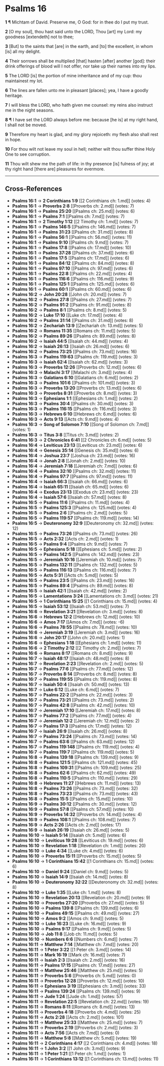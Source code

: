 # Psalms 16

**1** ¶ Michtam of David. Preserve me, O God: for in thee do I put my trust.

**2** [O my soul], thou hast said unto the LORD, Thou [art] my Lord: my goodness [extendeth] not to thee;

**3** [But] to the saints that [are] in the earth, and [to] the excellent, in whom [is] all my delight.

**4** Their sorrows shall be multiplied [that] hasten [after] another [god]: their drink offerings of blood will I not offer, nor take up their names into my lips.

**5** The LORD [is] the portion of mine inheritance and of my cup: thou maintainest my lot.

**6** The lines are fallen unto me in pleasant [places]; yea, I have a goodly heritage.

**7** I will bless the LORD, who hath given me counsel: my reins also instruct me in the night seasons.

**8** ¶ I have set the LORD always before me: because [he is] at my right hand, I shall not be moved.

**9** Therefore my heart is glad, and my glory rejoiceth: my flesh also shall rest in hope.

**10** For thou wilt not leave my soul in hell; neither wilt thou suffer thine Holy One to see corruption.

**11** Thou wilt shew me the path of life: in thy presence [is] fulness of joy; at thy right hand [there are] pleasures for evermore.

---

## Cross-References

- **Psalms 16:1** → **2 Corinthians 1:9** [[2 Corinthians ch: 1.md]] (votes: 4)
- **Psalms 16:1** → **Proverbs 2:8** [[Proverbs ch: 2.md]] (votes: 7)
- **Psalms 16:1** → **Psalms 25:20** [[Psalms ch: 25.md]] (votes: 6)
- **Psalms 16:1** → **Psalms 7:1** [[Psalms ch: 7.md]] (votes: 7)
- **Psalms 16:1** → **2 Timothy 1:12** [[2 Timothy ch: 1.md]] (votes: 7)
- **Psalms 16:1** → **Psalms 146:5** [[Psalms ch: 146.md]] (votes: 7)
- **Psalms 16:1** → **Psalms 31:23** [[Psalms ch: 31.md]] (votes: 8)
- **Psalms 16:1** → **Psalms 56:1** [[Psalms ch: 56.md]] (votes: 11)
- **Psalms 16:1** → **Psalms 9:10** [[Psalms ch: 9.md]] (votes: 7)
- **Psalms 16:1** → **Psalms 17:8** [[Psalms ch: 17.md]] (votes: 10)
- **Psalms 16:1** → **Psalms 37:28** [[Psalms ch: 37.md]] (votes: 6)
- **Psalms 16:1** → **Psalms 17:5** [[Psalms ch: 17.md]] (votes: 6)
- **Psalms 16:1** → **Psalms 84:12** [[Psalms ch: 84.md]] (votes: 8)
- **Psalms 16:1** → **Psalms 97:10** [[Psalms ch: 97.md]] (votes: 6)
- **Psalms 16:1** → **Psalms 22:8** [[Psalms ch: 22.md]] (votes: 4)
- **Psalms 16:1** → **Psalms 116:6** [[Psalms ch: 116.md]] (votes: 9)
- **Psalms 16:1** → **Psalms 125:1** [[Psalms ch: 125.md]] (votes: 6)
- **Psalms 16:1** → **Psalms 60:1** [[Psalms ch: 60.md]] (votes: 6)
- **Psalms 16:2** → **John 20:28** [[John ch: 20.md]] (votes: 7)
- **Psalms 16:2** → **Psalms 27:8** [[Psalms ch: 27.md]] (votes: 7)
- **Psalms 16:2** → **Psalms 91:2** [[Psalms ch: 91.md]] (votes: 8)
- **Psalms 16:2** → **Psalms 8:1** [[Psalms ch: 8.md]] (votes: 5)
- **Psalms 16:2** → **Luke 17:10** [[Luke ch: 17.md]] (votes: 4)
- **Psalms 16:2** → **Psalms 31:14** [[Psalms ch: 31.md]] (votes: 8)
- **Psalms 16:2** → **Zechariah 13:9** [[Zechariah ch: 13.md]] (votes: 5)
- **Psalms 16:2** → **Romans 11:35** [[Romans ch: 11.md]] (votes: 5)
- **Psalms 16:2** → **Psalms 89:26** [[Psalms ch: 89.md]] (votes: 8)
- **Psalms 16:2** → **Isaiah 44:5** [[Isaiah ch: 44.md]] (votes: 4)
- **Psalms 16:2** → **Isaiah 26:13** [[Isaiah ch: 26.md]] (votes: 6)
- **Psalms 16:2** → **Psalms 73:25** [[Psalms ch: 73.md]] (votes: 16)
- **Psalms 16:3** → **Psalms 119:63** [[Psalms ch: 119.md]] (votes: 3)
- **Psalms 16:3** → **Isaiah 62:4** [[Isaiah ch: 62.md]] (votes: 3)
- **Psalms 16:3** → **Proverbs 12:26** [[Proverbs ch: 12.md]] (votes: 6)
- **Psalms 16:3** → **Malachi 3:17** [[Malachi ch: 3.md]] (votes: 4)
- **Psalms 16:3** → **Galatians 6:10** [[Galatians ch: 6.md]] (votes: 2)
- **Psalms 16:3** → **Psalms 101:6** [[Psalms ch: 101.md]] (votes: 3)
- **Psalms 16:3** → **Proverbs 13:20** [[Proverbs ch: 13.md]] (votes: 6)
- **Psalms 16:3** → **Proverbs 8:31** [[Proverbs ch: 8.md]] (votes: 3)
- **Psalms 16:3** → **Ephesians 1:1** [[Ephesians ch: 1.md]] (votes: 2)
- **Psalms 16:3** → **Psalms 30:4** [[Psalms ch: 30.md]] (votes: 3)
- **Psalms 16:3** → **Psalms 116:15** [[Psalms ch: 116.md]] (votes: 3)
- **Psalms 16:3** → **Hebrews 6:10** [[Hebrews ch: 6.md]] (votes: 6)
- **Psalms 16:3** → **Acts 9:13** [[Acts ch: 9.md]] (votes: 4)
- **Psalms 16:3** → **Song of Solomon 7:10** [[Song of Solomon ch: 7.md]] (votes: 1)
- **Psalms 16:3** → **Titus 3:8** [[Titus ch: 3.md]] (votes: 2)
- **Psalms 16:3** → **2 Chronicles 6:41** [[2 Chronicles ch: 6.md]] (votes: 5)
- **Psalms 16:4** → **Leviticus 23:13** [[Leviticus ch: 23.md]] (votes: 6)
- **Psalms 16:4** → **Genesis 35:14** [[Genesis ch: 35.md]] (votes: 6)
- **Psalms 16:4** → **Joshua 23:7** [[Joshua ch: 23.md]] (votes: 16)
- **Psalms 16:4** → **Jonah 2:8** [[Jonah ch: 2.md]] (votes: 10)
- **Psalms 16:4** → **Jeremiah 7:18** [[Jeremiah ch: 7.md]] (votes: 6)
- **Psalms 16:4** → **Psalms 32:10** [[Psalms ch: 32.md]] (votes: 11)
- **Psalms 16:4** → **Psalms 97:7** [[Psalms ch: 97.md]] (votes: 11)
- **Psalms 16:4** → **Isaiah 66:3** [[Isaiah ch: 66.md]] (votes: 6)
- **Psalms 16:4** → **Isaiah 65:11** [[Isaiah ch: 65.md]] (votes: 6)
- **Psalms 16:4** → **Exodus 23:13** [[Exodus ch: 23.md]] (votes: 23)
- **Psalms 16:4** → **Isaiah 57:6** [[Isaiah ch: 57.md]] (votes: 8)
- **Psalms 16:5** → **Psalms 11:6** [[Psalms ch: 11.md]] (votes: 4)
- **Psalms 16:5** → **Psalms 125:3** [[Psalms ch: 125.md]] (votes: 4)
- **Psalms 16:5** → **Psalms 2:6** [[Psalms ch: 2.md]] (votes: 5)
- **Psalms 16:5** → **Psalms 119:57** [[Psalms ch: 119.md]] (votes: 14)
- **Psalms 16:5** → **Deuteronomy 32:9** [[Deuteronomy ch: 32.md]] (votes: 12)
- **Psalms 16:5** → **Psalms 73:26** [[Psalms ch: 73.md]] (votes: 26)
- **Psalms 16:5** → **Acts 2:32** [[Acts ch: 2.md]] (votes: 1)
- **Psalms 16:5** → **Psalms 9:4** [[Psalms ch: 9.md]] (votes: 7)
- **Psalms 16:5** → **Ephesians 5:18** [[Ephesians ch: 5.md]] (votes: 2)
- **Psalms 16:5** → **Psalms 142:5** [[Psalms ch: 142.md]] (votes: 23)
- **Psalms 16:5** → **Jeremiah 10:16** [[Jeremiah ch: 10.md]] (votes: 7)
- **Psalms 16:5** → **Psalms 132:11** [[Psalms ch: 132.md]] (votes: 5)
- **Psalms 16:5** → **Psalms 116:13** [[Psalms ch: 116.md]] (votes: 7)
- **Psalms 16:5** → **Acts 5:31** [[Acts ch: 5.md]] (votes: 5)
- **Psalms 16:5** → **Psalms 23:5** [[Psalms ch: 23.md]] (votes: 16)
- **Psalms 16:5** → **Psalms 89:4** [[Psalms ch: 89.md]] (votes: 8)
- **Psalms 16:5** → **Isaiah 42:1** [[Isaiah ch: 42.md]] (votes: 2)
- **Psalms 16:5** → **Lamentations 3:24** [[Lamentations ch: 3.md]] (votes: 21)
- **Psalms 16:5** → **1 Corinthians 15:25** [[1 Corinthians ch: 15.md]] (votes: 4)
- **Psalms 16:5** → **Isaiah 53:12** [[Isaiah ch: 53.md]] (votes: 7)
- **Psalms 16:6** → **Revelation 3:21** [[Revelation ch: 3.md]] (votes: 8)
- **Psalms 16:6** → **Hebrews 12:2** [[Hebrews ch: 12.md]] (votes: 10)
- **Psalms 16:6** → **Amos 7:17** [[Amos ch: 7.md]] (votes: -6)
- **Psalms 16:6** → **Psalms 78:55** [[Psalms ch: 78.md]] (votes: 10)
- **Psalms 16:6** → **Jeremiah 3:19** [[Jeremiah ch: 3.md]] (votes: 16)
- **Psalms 16:6** → **John 20:17** [[John ch: 20.md]] (votes: 1)
- **Psalms 16:6** → **Ephesians 1:18** [[Ephesians ch: 1.md]] (votes: 11)
- **Psalms 16:6** → **2 Timothy 2:12** [[2 Timothy ch: 2.md]] (votes: 7)
- **Psalms 16:6** → **Romans 8:17** [[Romans ch: 8.md]] (votes: 9)
- **Psalms 16:7** → **Isaiah 48:17** [[Isaiah ch: 48.md]] (votes: 8)
- **Psalms 16:7** → **Revelation 2:23** [[Revelation ch: 2.md]] (votes: 5)
- **Psalms 16:7** → **Psalms 77:6** [[Psalms ch: 77.md]] (votes: 12)
- **Psalms 16:7** → **Proverbs 8:14** [[Proverbs ch: 8.md]] (votes: 8)
- **Psalms 16:7** → **Psalms 119:55** [[Psalms ch: 119.md]] (votes: 8)
- **Psalms 16:7** → **Isaiah 50:4** [[Isaiah ch: 50.md]] (votes: 13)
- **Psalms 16:7** → **Luke 6:12** [[Luke ch: 6.md]] (votes: 7)
- **Psalms 16:7** → **Psalms 22:2** [[Psalms ch: 22.md]] (votes: 3)
- **Psalms 16:7** → **Psalms 73:21** [[Psalms ch: 73.md]] (votes: 2)
- **Psalms 16:7** → **Psalms 42:8** [[Psalms ch: 42.md]] (votes: 10)
- **Psalms 16:7** → **Jeremiah 17:10** [[Jeremiah ch: 17.md]] (votes: 8)
- **Psalms 16:7** → **Psalms 77:2** [[Psalms ch: 77.md]] (votes: 4)
- **Psalms 16:7** → **Jeremiah 12:2** [[Jeremiah ch: 12.md]] (votes: 2)
- **Psalms 16:7** → **Psalms 17:3** [[Psalms ch: 17.md]] (votes: 12)
- **Psalms 16:7** → **Isaiah 26:9** [[Isaiah ch: 26.md]] (votes: 8)
- **Psalms 16:7** → **Psalms 73:24** [[Psalms ch: 73.md]] (votes: 14)
- **Psalms 16:7** → **Psalms 63:6** [[Psalms ch: 63.md]] (votes: 12)
- **Psalms 16:7** → **Psalms 119:148** [[Psalms ch: 119.md]] (votes: 4)
- **Psalms 16:7** → **Psalms 119:7** [[Psalms ch: 119.md]] (votes: 5)
- **Psalms 16:8** → **Psalms 139:18** [[Psalms ch: 139.md]] (votes: 9)
- **Psalms 16:8** → **Psalms 121:5** [[Psalms ch: 121.md]] (votes: 45)
- **Psalms 16:8** → **Psalms 109:31** [[Psalms ch: 109.md]] (votes: 25)
- **Psalms 16:8** → **Psalms 62:6** [[Psalms ch: 62.md]] (votes: 49)
- **Psalms 16:8** → **Psalms 110:5** [[Psalms ch: 110.md]] (votes: 29)
- **Psalms 16:8** → **Hebrews 11:27** [[Hebrews ch: 11.md]] (votes: 13)
- **Psalms 16:8** → **Psalms 73:26** [[Psalms ch: 73.md]] (votes: 32)
- **Psalms 16:8** → **Psalms 73:23** [[Psalms ch: 73.md]] (votes: 43)
- **Psalms 16:8** → **Psalms 15:5** [[Psalms ch: 15.md]] (votes: 10)
- **Psalms 16:9** → **Psalms 30:12** [[Psalms ch: 30.md]] (votes: 12)
- **Psalms 16:9** → **Psalms 57:8** [[Psalms ch: 57.md]] (votes: 10)
- **Psalms 16:9** → **Proverbs 14:32** [[Proverbs ch: 14.md]] (votes: 4)
- **Psalms 16:9** → **Psalms 108:1** [[Psalms ch: 108.md]] (votes: 7)
- **Psalms 16:9** → **Acts 2:26** [[Acts ch: 2.md]] (votes: 17)
- **Psalms 16:9** → **Isaiah 26:19** [[Isaiah ch: 26.md]] (votes: 5)
- **Psalms 16:10** → **Isaiah 5:14** [[Isaiah ch: 5.md]] (votes: 6)
- **Psalms 16:10** → **Leviticus 19:28** [[Leviticus ch: 19.md]] (votes: 6)
- **Psalms 16:10** → **Revelation 1:18** [[Revelation ch: 1.md]] (votes: 20)
- **Psalms 16:10** → **Luke 4:34** [[Luke ch: 4.md]] (votes: 6)
- **Psalms 16:10** → **Proverbs 15:11** [[Proverbs ch: 15.md]] (votes: 5)
- **Psalms 16:10** → **1 Corinthians 15:42** [[1 Corinthians ch: 15.md]] (votes: 6)
- **Psalms 16:10** → **Daniel 9:24** [[Daniel ch: 9.md]] (votes: 5)
- **Psalms 16:10** → **Isaiah 14:9** [[Isaiah ch: 14.md]] (votes: 8)
- **Psalms 16:10** → **Deuteronomy 32:22** [[Deuteronomy ch: 32.md]] (votes: 8)
- **Psalms 16:10** → **Luke 1:35** [[Luke ch: 1.md]] (votes: 8)
- **Psalms 16:10** → **Revelation 20:13** [[Revelation ch: 20.md]] (votes: 9)
- **Psalms 16:10** → **Proverbs 27:20** [[Proverbs ch: 27.md]] (votes: 5)
- **Psalms 16:10** → **Psalms 139:8** [[Psalms ch: 139.md]] (votes: 6)
- **Psalms 16:10** → **Psalms 49:15** [[Psalms ch: 49.md]] (votes: 27)
- **Psalms 16:10** → **Amos 9:2** [[Amos ch: 9.md]] (votes: 5)
- **Psalms 16:10** → **Luke 16:23** [[Luke ch: 16.md]] (votes: 9)
- **Psalms 16:10** → **Psalms 9:17** [[Psalms ch: 9.md]] (votes: 5)
- **Psalms 16:10** → **Job 11:8** [[Job ch: 11.md]] (votes: 5)
- **Psalms 16:10** → **Numbers 6:6** [[Numbers ch: 6.md]] (votes: 7)
- **Psalms 16:11** → **Matthew 7:14** [[Matthew ch: 7.md]] (votes: 20)
- **Psalms 16:11** → **1 Peter 3:22** [[1 Peter ch: 3.md]] (votes: 14)
- **Psalms 16:11** → **Mark 16:19** [[Mark ch: 16.md]] (votes: 7)
- **Psalms 16:11** → **Isaiah 2:3** [[Isaiah ch: 2.md]] (votes: 16)
- **Psalms 16:11** → **Psalms 17:15** [[Psalms ch: 17.md]] (votes: 27)
- **Psalms 16:11** → **Matthew 25:46** [[Matthew ch: 25.md]] (votes: 5)
- **Psalms 16:11** → **Proverbs 5:6** [[Proverbs ch: 5.md]] (votes: 0)
- **Psalms 16:11** → **Proverbs 12:28** [[Proverbs ch: 12.md]] (votes: 10)
- **Psalms 16:11** → **Ephesians 3:19** [[Ephesians ch: 3.md]] (votes: 33)
- **Psalms 16:11** → **Psalms 139:24** [[Psalms ch: 139.md]] (votes: 9)
- **Psalms 16:11** → **Jude 1:24** [[Jude ch: 1.md]] (votes: 57)
- **Psalms 16:11** → **Revelation 22:5** [[Revelation ch: 22.md]] (votes: 19)
- **Psalms 16:11** → **Romans 8:11** [[Romans ch: 8.md]] (votes: 13)
- **Psalms 16:11** → **Proverbs 4:18** [[Proverbs ch: 4.md]] (votes: 25)
- **Psalms 16:11** → **Acts 2:28** [[Acts ch: 2.md]] (votes: 101)
- **Psalms 16:11** → **Matthew 25:33** [[Matthew ch: 25.md]] (votes: 7)
- **Psalms 16:11** → **Proverbs 2:19** [[Proverbs ch: 2.md]] (votes: 3)
- **Psalms 16:11** → **Acts 7:56** [[Acts ch: 7.md]] (votes: 0)
- **Psalms 16:11** → **Matthew 5:8** [[Matthew ch: 5.md]] (votes: 19)
- **Psalms 16:11** → **2 Corinthians 4:17** [[2 Corinthians ch: 4.md]] (votes: 18)
- **Psalms 16:11** → **1 John 3:2** [[1 John ch: 3.md]] (votes: 9)
- **Psalms 16:11** → **1 Peter 1:21** [[1 Peter ch: 1.md]] (votes: 1)
- **Psalms 16:11** → **1 Corinthians 13:12** [[1 Corinthians ch: 13.md]] (votes: 11)
